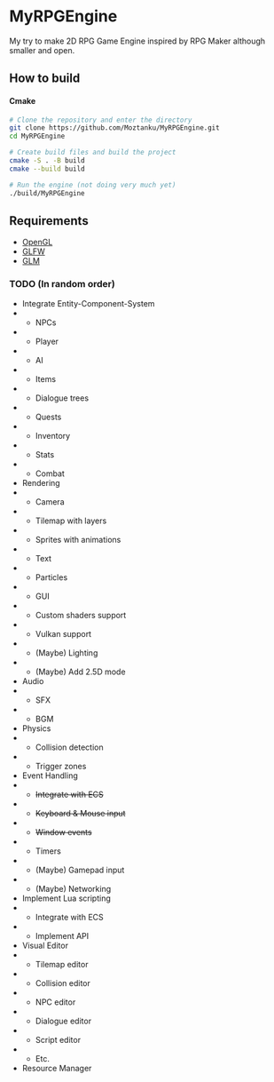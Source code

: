 # MyRPGEngine
My try to make 2D RPG Game Engine inspired by RPG Maker although smaller and open.

## How to build

#### Cmake
```bash
# Clone the repository and enter the directory
git clone https://github.com/Moztanku/MyRPGEngine.git
cd MyRPGEngine

# Create build files and build the project
cmake -S . -B build
cmake --build build

# Run the engine (not doing very much yet)
./build/MyRPGEngine
```

## Requirements
- [OpenGL](https://opengl.org/ "OpenGL's website")
- [GLFW](https://glfw.org/ "GLFW's website")
- [GLM](https://github.com/g-truc/glm/ "GLM's repository")

### TODO (In random order)
- Integrate Entity-Component-System
- - NPCs
- - Player
- - AI
- - Items
- - Dialogue trees
- - Quests
- - Inventory
- - Stats
- - Combat
- Rendering
- - Camera
- - Tilemap with layers
- - Sprites with animations
- - Text
- - Particles
- - GUI
- - Custom shaders support
- - Vulkan support
- - (Maybe) Lighting
- - (Maybe) Add 2.5D mode
- Audio
- - SFX
- - BGM
- Physics
- - Collision detection
- - Trigger zones
- Event Handling
- - ~~Integrate with ECS~~
- - ~~Keyboard & Mouse input~~
- - ~~Window events~~
- - Timers
- - (Maybe) Gamepad input
- - (Maybe) Networking
- Implement Lua scripting
- - Integrate with ECS
- - Implement API
- Visual Editor
- - Tilemap editor
- - Collision editor
- - NPC editor
- - Dialogue editor
- - Script editor
- - Etc.
- Resource Manager
